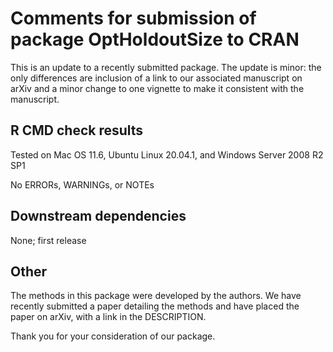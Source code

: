 # Comments for submission of package OptHoldoutSize to CRAN

This is an update to a recently submitted package. The update is minor: the only differences are inclusion of a link to our associated manuscript on arXiv and a minor change to one vignette to make it consistent with the manuscript.

## R CMD check results

Tested on Mac OS 11.6, Ubuntu Linux 20.04.1, and Windows Server 2008 R2 SP1

No ERRORs, WARNINGs, or NOTEs

## Downstream dependencies

None; first release

## Other

The methods in this package were developed by the authors. We have recently submitted a paper detailing the methods and have placed the paper on arXiv, with a link in the DESCRIPTION.

Thank you for your consideration of our package.
